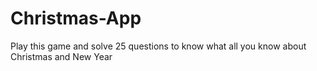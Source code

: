 # Christmas-App
Play this game and solve 25 questions to know what all you know about Christmas and New Year
